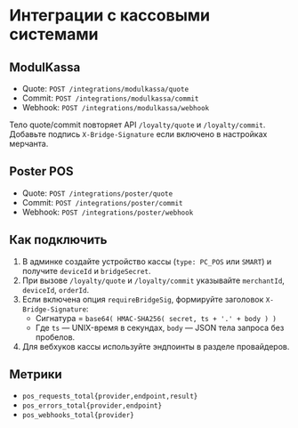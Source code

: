 # Интеграции с кассовыми системами

## ModulKassa

- Quote: `POST /integrations/modulkassa/quote`
- Commit: `POST /integrations/modulkassa/commit`
- Webhook: `POST /integrations/modulkassa/webhook`

Тело quote/commit повторяет API `/loyalty/quote` и `/loyalty/commit`.
Добавьте подпись `X-Bridge-Signature` если включено в настройках мерчанта.

## Poster POS

- Quote: `POST /integrations/poster/quote`
- Commit: `POST /integrations/poster/commit`
- Webhook: `POST /integrations/poster/webhook`

## Как подключить

1. В админке создайте устройство кассы (`type: PC_POS` или `SMART`) и получите `deviceId` и `bridgeSecret`.
2. При вызове `/loyalty/quote` и `/loyalty/commit` указывайте `merchantId`, `deviceId`, `orderId`.
3. Если включена опция `requireBridgeSig`, формируйте заголовок `X-Bridge-Signature`:
   - Сигнатура = `base64( HMAC-SHA256( secret, ts + '.' + body ) )`
   - Где `ts` — UNIX-время в секундах, `body` — JSON тела запроса без пробелов.
4. Для вебхуков кассы используйте эндпоинты в разделе провайдеров.

## Метрики

- `pos_requests_total{provider,endpoint,result}`
- `pos_errors_total{provider,endpoint}`
- `pos_webhooks_total{provider}`
